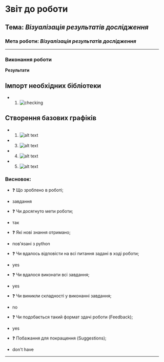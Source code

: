 # Звіт до роботи

## Тема: _Візуалізація результатів дослідження_

### Мета роботи: _Візуалізація результатів дослідження_

---

### Виконання роботи

**Результати**

## Імпорт необхідних бібліотеки

- 1.  ![checking](/Users/sofiayarema/-/Візуалізація_результатів_дослідження/lab1/pictures/1.png)

## Створення базових графіків

- 1.  ![alt text](/Users/sofiayarema/-/Візуалізація_результатів_дослідження/lab1/pictures/2.png)

- 3.  ![alt text](/Users/sofiayarema/-/Візуалізація_результатів_дослідження/lab1/pictures/3.png)

- 4.  ![alt text](/Users/sofiayarema/-/Візуалізація_результатів_дослідження/lab1/pictures/4.png)

- 5.  ![alt text](/Users/sofiayarema/-/Візуалізація_результатів_дослідження/lab1/pictures/5.png)


### Висновок:

- :question: Що зроблено в роботі;
* завдання
- :question: Чи досягнуто мети роботи;
* так
- :question: Які нові знання отримано;
* пов'язані з python
- :question: Чи вдалось відповісти на всі питання задані в ході роботи;
* yes
- :question: Чи вдалося виконати всі завдання;
* yes
- :question: Чи виникли складності у виконанні завдання;
* no
- :question: Чи подобається такий формат здачі роботи (Feedback);
* yes
- :question: Побажання для покращення (Suggestions);
* don't have

---
